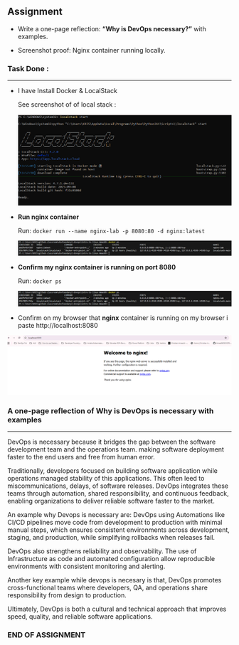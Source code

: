 ## **Assignment**
- Write a one-page reflection: **“Why is DevOps necessary?”** with examples. 

- Screenshot proof: Nginx container running locally.

### **Task Done :**
---
- I have Install Docker & LocalStack

  See screenshot of of local stack :

  ![local stack](image-3.png)

- **Run nginx container**  

  Run: `docker run --name nginx-lab -p 8080:80 -d nginx:latest`

  ![Run nginx container](image.png)

- **Confirm my nginx container is running on port 8080**

  Run: `docker ps`

  ![confirm nginx container](image.png)

- Confirm on my browser that **nginx** container is running
 on my browser i paste http://localhost:8080

 ![alt text](image-2.png)


### **A one-page reflection of Why is DevOps is necessary with examples**
---
DevOps is necessary because it bridges the gap between the software development team and the operations team. making software deployment faster to the end users and free from human error. 

Traditionally, developers focused on building software application while operations managed stability of this applications. This often leed to miscommunications, delays, of software releases. DevOps integrates these teams through automation, shared responsibility, and continuous feedback, enabling organizations to deliver reliable software faster to the market.

An example why Devops is necessary are: DevOps using Automations like CI/CD pipelines move code from development to production with minimal manual steps, which ensures consistent environments across development, staging, and production, while simplifying rollbacks when releases fail.

DevOps also strengthens reliability and observability. The use of Infrastructure as code and automated configuration allow reproducible environments with consistent monitoring and alerting.

Another key example while devops is necesary is that, DevOps promotes cross-functional teams where developers, QA, and operations share responsibility from design to production.

Ultimately, DevOps is both a cultural and technical approach that improves speed, quality, and reliable software applications.

### **END OF ASSIGNMENT**